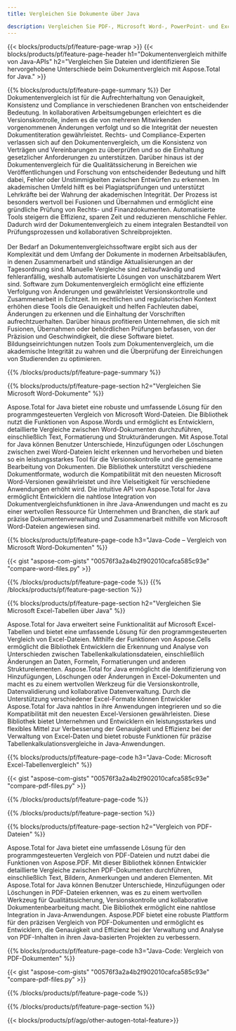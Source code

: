 ```yaml
---
title: Vergleichen Sie Dokumente über Java 

description: Vergleichen Sie PDF-, Microsoft Word-, PowerPoint- und Excel-Dateien über Ihre Java-Anwendung. Erhalten Sie die hervorgehobenen Vergleichsergebnisse.
---
```


{{< blocks/products/pf/feature-page-wrap >}}
{{< blocks/products/pf/feature-page-header h1="Dokumentenvergleich mithilfe von Java-APIs" h2="Vergleichen Sie Dateien und identifizieren Sie hervorgehobene Unterschiede beim Dokumentvergleich mit Aspose.Total for Java." >}}

{{% blocks/products/pf/feature-page-summary %}}
Der Dokumentenvergleich ist für die Aufrechterhaltung von Genauigkeit, Konsistenz und Compliance in verschiedenen Branchen von entscheidender Bedeutung. In kollaborativen Arbeitsumgebungen erleichtert es die Versionskontrolle, indem es die von mehreren Mitwirkenden vorgenommenen Änderungen verfolgt und so die Integrität der neuesten Dokumentiteration gewährleistet. Rechts- und Compliance-Experten verlassen sich auf den Dokumentenvergleich, um die Konsistenz von Verträgen und Vereinbarungen zu überprüfen und so die Einhaltung gesetzlicher Anforderungen zu unterstützen. Darüber hinaus ist der Dokumentenvergleich für die Qualitätssicherung in Bereichen wie Veröffentlichungen und Forschung von entscheidender Bedeutung und hilft dabei, Fehler oder Unstimmigkeiten zwischen Entwürfen zu erkennen. Im akademischen Umfeld hilft es bei Plagiatsprüfungen und unterstützt Lehrkräfte bei der Wahrung der akademischen Integrität. Der Prozess ist besonders wertvoll bei Fusionen und Übernahmen und ermöglicht eine gründliche Prüfung von Rechts- und Finanzdokumenten. Automatisierte Tools steigern die Effizienz, sparen Zeit und reduzieren menschliche Fehler. Dadurch wird der Dokumentenvergleich zu einem integralen Bestandteil von Prüfungsprozessen und kollaborativen Schreibprojekten.
<br /><br />
Der Bedarf an Dokumentenvergleichssoftware ergibt sich aus der Komplexität und dem Umfang der Dokumente in modernen Arbeitsabläufen, in denen Zusammenarbeit und ständige Aktualisierungen an der Tagesordnung sind. Manuelle Vergleiche sind zeitaufwändig und fehleranfällig, weshalb automatisierte Lösungen von unschätzbarem Wert sind. Software zum Dokumentenvergleich ermöglicht eine effiziente Verfolgung von Änderungen und gewährleistet Versionskontrolle und Zusammenarbeit in Echtzeit. Im rechtlichen und regulatorischen Kontext erhöhen diese Tools die Genauigkeit und helfen Fachleuten dabei, Änderungen zu erkennen und die Einhaltung der Vorschriften aufrechtzuerhalten. Darüber hinaus profitieren Unternehmen, die sich mit Fusionen, Übernahmen oder behördlichen Prüfungen befassen, von der Präzision und Geschwindigkeit, die diese Software bietet. Bildungseinrichtungen nutzen Tools zum Dokumentenvergleich, um die akademische Integrität zu wahren und die Überprüfung der Einreichungen von Studierenden zu optimieren.

{{% /blocks/products/pf/feature-page-summary  %}}

{{% blocks/products/pf/feature-page-section  h2="Vergleichen Sie Microsoft Word-Dokumente" %}}

Aspose.Total for Java bietet eine robuste und umfassende Lösung für den programmgesteuerten Vergleich von Microsoft Word-Dateien. Die Bibliothek nutzt die Funktionen von Aspose.Words und ermöglicht es Entwicklern, detaillierte Vergleiche zwischen Word-Dokumenten durchzuführen, einschließlich Text, Formatierung und Strukturänderungen. Mit Aspose.Total for Java können Benutzer Unterschiede, Hinzufügungen oder Löschungen zwischen zwei Word-Dateien leicht erkennen und hervorheben und bieten so ein leistungsstarkes Tool für die Versionskontrolle und die gemeinsame Bearbeitung von Dokumenten. Die Bibliothek unterstützt verschiedene Dokumentformate, wodurch die Kompatibilität mit den neuesten Microsoft Word-Versionen gewährleistet und ihre Vielseitigkeit für verschiedene Anwendungen erhöht wird. Die intuitive API von Aspose.Total for Java ermöglicht Entwicklern die nahtlose Integration von Dokumentvergleichsfunktionen in ihre Java-Anwendungen und macht es zu einer wertvollen Ressource für Unternehmen und Branchen, die stark auf präzise Dokumentenverwaltung und Zusammenarbeit mithilfe von Microsoft Word-Dateien angewiesen sind.

{{% blocks/products/pf/feature-page-code h3="Java-Code – Vergleich von Microsoft Word-Dokumenten" %}}

{{< gist "aspose-com-gists" "00576f3a2a4b2f902010cafca585c93e" "compare-word-files.py" >}}

{{% /blocks/products/pf/feature-page-code  %}}
{{% /blocks/products/pf/feature-page-section %}}

{{% blocks/products/pf/feature-page-section  h2="Vergleichen Sie Microsoft Excel-Tabellen über Java" %}}

Aspose.Total for Java erweitert seine Funktionalität auf Microsoft Excel-Tabellen und bietet eine umfassende Lösung für den programmgesteuerten Vergleich von Excel-Dateien. Mithilfe der Funktionen von Aspose.Cells ermöglicht die Bibliothek Entwicklern die Erkennung und Analyse von Unterschieden zwischen Tabellenkalkulationsdateien, einschließlich Änderungen an Daten, Formeln, Formatierungen und anderen Strukturelementen. Aspose.Total for Java ermöglicht die Identifizierung von Hinzufügungen, Löschungen oder Änderungen in Excel-Dokumenten und macht es zu einem wertvollen Werkzeug für die Versionskontrolle, Datenvalidierung und kollaborative Datenverwaltung. Durch die Unterstützung verschiedener Excel-Formate können Entwickler Aspose.Total for Java nahtlos in ihre Anwendungen integrieren und so die Kompatibilität mit den neuesten Excel-Versionen gewährleisten. Diese Bibliothek bietet Unternehmen und Entwicklern ein leistungsstarkes und flexibles Mittel zur Verbesserung der Genauigkeit und Effizienz bei der Verwaltung von Excel-Daten und bietet robuste Funktionen für präzise Tabellenkalkulationsvergleiche in Java-Anwendungen.


{{% blocks/products/pf/feature-page-code h3="Java-Code: Microsoft Excel-Tabellenvergleich" %}}

{{< gist "aspose-com-gists" "00576f3a2a4b2f902010cafca585c93e" "compare-pdf-files.py" >}}

{{% /blocks/products/pf/feature-page-code  %}}

{{% /blocks/products/pf/feature-page-section %}}

{{% blocks/products/pf/feature-page-section  h2="Vergleich von PDF-Dateien" %}}

Aspose.Total for Java bietet eine umfassende Lösung für den programmgesteuerten Vergleich von PDF-Dateien und nutzt dabei die Funktionen von Aspose.PDF. Mit dieser Bibliothek können Entwickler detaillierte Vergleiche zwischen PDF-Dokumenten durchführen, einschließlich Text, Bildern, Anmerkungen und anderen Elementen. Mit Aspose.Total for Java können Benutzer Unterschiede, Hinzufügungen oder Löschungen in PDF-Dateien erkennen, was es zu einem wertvollen Werkzeug für Qualitätssicherung, Versionskontrolle und kollaborative Dokumentenbearbeitung macht. Die Bibliothek ermöglicht eine nahtlose Integration in Java-Anwendungen. Aspose.PDF bietet eine robuste Plattform für den präzisen Vergleich von PDF-Dokumenten und ermöglicht es Entwicklern, die Genauigkeit und Effizienz bei der Verwaltung und Analyse von PDF-Inhalten in ihren Java-basierten Projekten zu verbessern.

{{% blocks/products/pf/feature-page-code h3="Java-Code: Vergleich von PDF-Dokumenten" %}}

{{< gist "aspose-com-gists" "00576f3a2a4b2f902010cafca585c93e" "compare-pdf-files.py" >}}

{{% /blocks/products/pf/feature-page-code  %}}

{{% /blocks/products/pf/feature-page-section %}}

{{< blocks/products/pf/agp/other-autogen-total-feature>}}